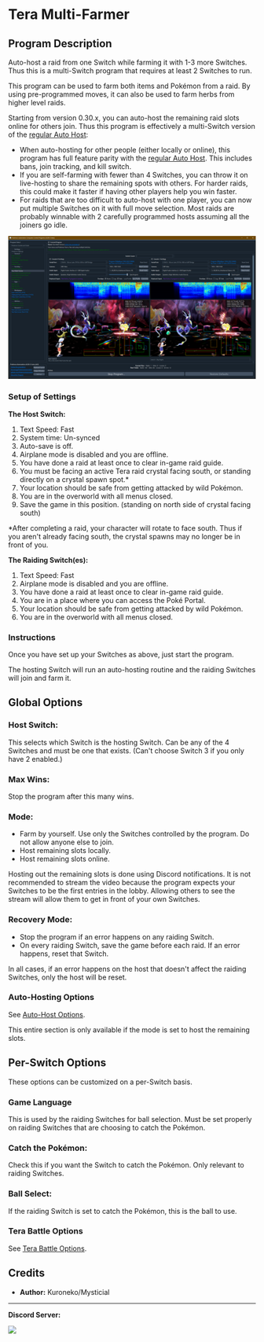 # Tera Multi-Farmer

## Program Description

Auto-host a raid from one Switch while farming it with 1-3 more Switches. Thus this is a multi-Switch program that requires at least 2 Switches to run.

This program can be used to farm both items and Pokémon from a raid. By using pre-programmed moves, it can also be used to farm herbs from higher level raids.

Starting from version 0.30.x, you can auto-host the remaining raid slots online for others join. Thus this program is effectively a multi-Switch version of the [regular Auto Host](AutoHost.md):

 - When auto-hosting for other people (either locally or online), this program has full feature parity with the [regular Auto Host](AutoHost.md). This includes bans, join tracking, and kill switch.
- If you are self-farming with fewer than 4 Switches, you can throw it on live-hosting to share the remaining spots with others. For harder raids, this could make it faster if having other players help you win faster.
- For raids that are too difficult to auto-host with one player, you can now put multiple Switches on it with full move selection. Most raids are probably winnable with 2 carefully programmed hosts assuming all the joiners go idle.



<img src="images/TeraMultiFarmer-0.png">

### Setup of Settings

**The Host Switch:**

1. Text Speed: Fast
2. System time: Un-synced
3. Auto-save is off.
4. Airplane mode is disabled and you are offline.
5. You have done a raid at least once to clear in-game raid guide.
6. You must be facing an active Tera raid crystal facing south, or standing directly on a crystal spawn spot.*
7. Your location should be safe from getting attacked by wild Pokémon.
8. You are in the overworld with all menus closed.
9. Save the game in this position. (standing on north side of crystal facing south)

\*After completing a raid, your character will rotate to face south. Thus if you aren't already facing south, the crystal spawns may no longer be in front of you.

**The Raiding Switch(es):**

1. Text Speed: Fast
2. Airplane mode is disabled and you are offline.
3. You have done a raid at least once to clear in-game raid guide.
4. You are in a place where you can access the Poké Portal.
5. Your location should be safe from getting attacked by wild Pokémon.
6. You are in the overworld with all menus closed.

### Instructions

Once you have set up your Switches as above, just start the program.

The hosting Switch will run an auto-hosting routine and the raiding Switches will join and farm it.


## Global Options

### Host Switch:

This selects which Switch is the hosting Switch. Can be any of the 4 Switches and must be one that exists. (Can't choose Switch 3 if you only have 2 enabled.)

### Max Wins:

Stop the program after this many wins.

### Mode:

- Farm by yourself. Use only the Switches controlled by the program. Do not allow anyone else to join.
- Host remaining slots locally.
- Host remaining slots online.

Hosting out the remaining slots is done using Discord notifications. It is not recommended to stream the video because the program expects your Switches to be the first entries in the lobby. Allowing others to see the stream will allow them to get in front of your own Switches.

### Recovery Mode:

- Stop the program if an error happens on any raiding Switch.
- On every raiding Switch, save the game before each raid. If an error happens, reset that Switch.

In all cases, if an error happens on the host that doesn't affect the raiding Switches, only the host will be reset.

### Auto-Hosting Options

See [Auto-Host Options](AutoHostOptions.md).

This entire section is only available if the mode is set to host the remaining slots.



## Per-Switch Options

These options can be customized on a per-Switch basis.

### Game Language

This is used by the raiding Switches for ball selection. Must be set properly on raiding Switches that are choosing to catch the Pokémon.

### Catch the Pokémon:

Check this if you want the Switch to catch the Pokémon. Only relevant to raiding Switches.

### Ball Select:

If the raiding Switch is set to catch the Pokémon, this is the ball to use.

### Tera Battle Options

See [Tera Battle Options](TeraBattleOptions.md).






## Credits

- **Author:** Kuroneko/Mysticial

<hr>

**Discord Server:** 

[<img src="https://canary.discordapp.com/api/guilds/695809740428673034/widget.png?style=banner2">](https://discord.gg/cQ4gWxN)







